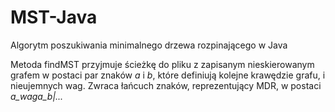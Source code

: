 # MST-Java
Algorytm poszukiwania minimalnego drzewa rozpinającego w Java

Metoda findMST przyjmuje ścieżkę do pliku z zapisanym nieskierowanym grafem w postaci par znaków *a*  i *b*, które definiują kolejne krawędzie grafu, i nieujemnych wag. Zwraca łańcuch znaków, reprezentujący MDR, w postaci *a_waga_b|...*

